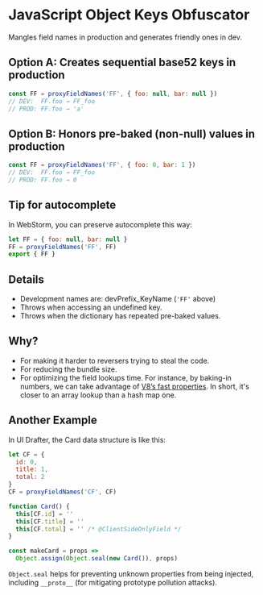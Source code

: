 # JavaScript Object Keys Obfuscator

Mangles field names in production and generates friendly ones in dev.

## Option A: Creates sequential base52 keys in production
```javascript
const FF = proxyFieldNames('FF', { foo: null, bar: null })
// DEV:  FF.foo → FF_foo
// PROD: FF.foo → 'a'
```

## Option B: Honors pre-baked (non-null) values in production
```javascript
const FF = proxyFieldNames('FF', { foo: 0, bar: 1 })
// DEV:  FF.foo → FF_foo
// PROD: FF.foo → 0
```

## Tip for autocomplete
In WebStorm, you can preserve autocomplete this way:
```javascript
let FF = { foo: null, bar: null }
FF = proxyFieldNames('FF', FF)
export { FF }
```

## Details
- Development names are: devPrefix_KeyName (`'FF'` above)
- Throws when accessing an undefined key.
- Throws when the dictionary has repeated pre-baked values.


## Why?
- For making it harder to reversers trying to steal the code.
- For reducing the bundle size.
- For optimizing the field lookups time. For instance, by baking-in numbers, we can
  take advantage of [V8’s fast properties](https://v8.dev/blog/fast-properties).
  In short, it's closer to an array lookup than a hash map one.


## Another Example
In UI Drafter, the Card data structure is like this:
```js
let CF = { 
  id: 0, 
  title: 1, 
  total: 2 
}
CF = proxyFieldNames('CF', CF)

function Card() {
  this[CF.id] = ''
  this[CF.title] = ''
  this[CF.total] = '' /* @ClientSideOnlyField */
}

const makeCard = props => 
  Object.assign(Object.seal(new Card()), props)
```

`Object.seal` helps for preventing unknown properties from being injected,
including `__proto__` (for mitigating prototype pollution attacks).
